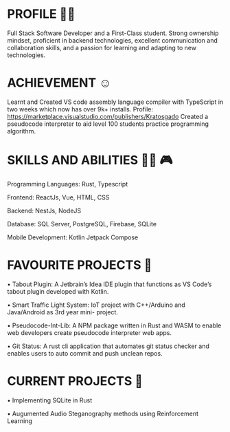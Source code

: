 # PROFILE 🙍🏿
Full Stack Software Developer and a First-Class student. Strong ownership mindset, proficient in backend
technologies, excellent communication and collaboration skills, and a passion for learning and adapting to new
technologies.

# ACHIEVEMENT ☺️
Learnt and Created VS code assembly language compiler with TypeScript in two weeks which now
has over 9k+ installs. Profile: https://marketplace.visualstudio.com/publishers/Kratosgado
Created a pseudocode interpreter to aid level 100 students practice programming algorithm.

# SKILLS AND ABILITIES ⛹🏿 🎮
Programming Languages: Rust, Typescript

Frontend: ReactJs, Vue, HTML, CSS

Backend: NestJs, NodeJS

Database: SQL Server, PostgreSQL, Firebase, SQLite

Mobile Development: Kotlin Jetpack Compose

# FAVOURITE PROJECTS 🤩
• Tabout Plugin: A Jetbrain’s Idea IDE plugin that functions as VS Code’s tabout plugin
developed with Kotlin.

• Smart Traffic Light System: IoT project with C++/Arduino and Java/Android as 3rd year mini-
project.

• Pseudocode-Int-Lib: A NPM package written in Rust and WASM to enable web developers
create pseudocode interpreter web apps.

• Git Status: A rust cli application that automates git status checker and enables users to auto
commit and push unclean repos.

# CURRENT PROJECTS 🧐
• Implementing SQLite in Rust

• Augumented Audio Steganography methods using Reinforcement Learning
